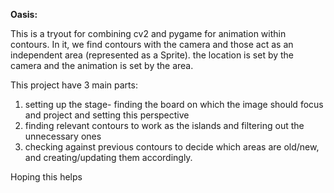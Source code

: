 **Oasis:**

This is a tryout for combining cv2 and pygame for animation within contours.
In it, we find contours with the camera and those act as an independent area (represented as a Sprite). the location is set by the camera and the animation is set by the area.

This project have 3 main parts:
1. setting up the stage- finding the board on which the image should focus and project and setting this perspective
2. finding relevant contours to work as the islands and filtering out the unnecessary ones
3. checking against previous contours to decide which areas are old/new, and creating/updating them accordingly.

Hoping this helps

